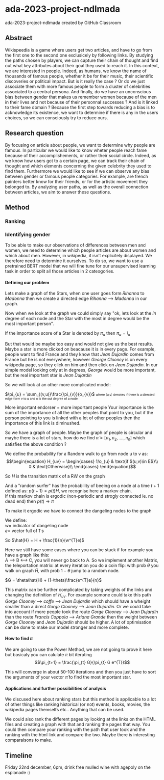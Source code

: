 # ada-2023-project-ndlmada
ada-2023-project-ndlmada created by GitHub Classroom


## Abstract

Wikispeedia is a game where users get two articles, and have to go from the first one to the second one exclusicely by following links. By studying the paths chosen by players, we can capture their chain of thought and find out what key attributes about their goal they used to reach it. 
In this context, we are interested in people. Indeed, as humans, we know the name of thousands of famous people, whether it be for their music, their scientific discoveries or political impact. But is it really the case ? Or do we just associate them with more famous people to form a cluster of celebrities associated to a central persona. And finally, do we have an unconscious bias between gender that makes us remember women because of the men in their lives and not because of their personnal successes ? And is it linked to their fame domain ? Because the first step towards reducing a bias is to acknowledge its existence, we want to determine if there is any in the users choices, so we can consciously try to reduce ours. 

## Research question

By focusing on article about people, we want to determine why people are famous. In particular we would like to know wheter people reach fame because of their accomplishements, or rather their social circle. Indeed, as we know how users got to a certain page, we can track their chain of thought and which elements concerning the given celebrity they used to find them. Furthermore we would like to see if we can observe any bias between gender or famous people categories. For example, are french painters better know for their friends, or for the artistic movement they belonged to. By analyzing user paths, as well as the overall connection between articles, we aim to answer these questions. 

## Method

### Ranking 

### Identifying gender

To be able to make our observations of differences between men and women, we need to determine which people articles are about women and which about men. However, in wikipedia, it isn't explicitely displayed. We therefore need to determine it ourselves. To do so, we want to use a pretrained BERT model that we will fine tune for our unsupervised learning task in order to split all those articles in 2 cateogories. 

#### Defining our problem 

Lets make a graph of the Stars, when one user goes form *Rihanna* to *Madonna* then we create a directed edge *Rihanna* --> *Madonna* in our graph.

Now when we look at the graph we could simply say "ok, lets look at the $in$ degree of each node and the Star with the most in degree would be the most important person".

If the importance score of a Star is denoted by $\pi_u$ then $\pi_u = i_{u}$

But that would be maybe too easy and would not give us the best results. Maybe a star is more clicked on beacause it is in every page. For example, people want to find France and they know that *Jean Dujardin* comes from France but he is not everywhere, however *George Clooney* is on every wikipedia page, so they click on him and then click on *Jean Dujardin*. In our simple model looking only at in degrees, *George* would be more important, but the real important star is *Jean Dujardin*

So we will look at an other more complicated model: 

$\pi_{u} = \sum_{(v,u)}\frac{\pi_{v}}{o_{v}}$ <font size="1">where (u,v) denotes if there is a directed edge form v to u and o is the out degree of a node</font>

More important endorser = more important people 
Your importance is the sum of the importance of all the other peoples that point to you, but if  the person pointing to you is linked with a lot of other peoples then the importance of this link is diminushed. 

So we have a graph of people. Maybe the graph of people is circular and maybe there is a lot of stars, how do we find $\bar{\pi} = [\pi_{1}, \pi_{2}, ...., \pi_{n}]$ which satisfies the above condition ? 

We define the probability for a Random walk to go from node u to v as:
$$\begin{equation}
  H_{uv} =
    \begin{cases}
      1/o_{u} & \text{if $(u,v)\in E$}\\
      0 & \text{Otherwise}\\
    \end{cases}       
\end{equation}$$

So $H$ is the transition matrix of a RW on the graph 

And a "random surfer" has the probability of beeing on a node at a time $t+1$ defined as:
$p(t+1) = p(t)H$, we recognise here a markov chain. <br>If this markov chain is ergodic (non-periodic and strogly connected ie. no dead end) then $p(t) \rightarrow \pi$

To make it ergodic we have to connect the dangeling nodes to the graph 

We define: 
<br>$w=$ indicator of dangeling node <br> $e=$ vector full of 1's

So $\hat{H} = H + \frac{1}{n}(w^{T}e)$

Here we still have some cases where you can be stuck if for example you have a graph like this:<br>
A --> B <--> C, you will never go back to A.
So we implement another Matrix, the teleportation matrix: at every iteration you do a coin flip: with prob $\theta$ you walk on graph $\hat{H}$, with prob $1-\theta$ jump to a random node. 

$G = \theta\hat{H} + (1-\theta)\frac{e^{T}e}{n}$

This matrix can be further complicated by taking weights of the links and changing the definition of $H_{uv}$. For example somone could take this path *Gorge Clooney* --> *coffe* --> *Jean Dujardin* which should have a wheight smaller than a direct *Gorge Clooney* --> *Jean Dujardin*. Or we could take into account if more people took the route *Gorge Clooney* --> *Jean Dujardin* than the route *Francis Coppola* --> *Ariana Grande* then the weight between *Gorge Clooney* and *Jean Dujardin* should be higher. A lot of optimisation can be done to make our model stronger and more complete. 

#### How to find $\pi$ 

We are going to use the Power Method, we are not going to prove it here but basicaly you can calulate $\pi$ bit iterating 
$$\pi_{t+1} = \frac{\pi_{t} G}{\pi_{t} G e^{T}}$$

This will converge in about 50-100 iterations and then you just have to sort the arguments of your vector $\bar{\pi}$ to find the most important star. 


#### Applications and further possibilities of analysis 

We discused here about ranking stars but this method is applicable to a lot of other things like ranking historical (or not) events, books, movies, the wikipedia pages themselfs etc.. Anything that can be used. 

We could also rank the different pages by looking at the links on the HTML files and creating a graph with that and ranking the pages that way. You could then compare your ranking with the path that user took and the ranking with the html link and compare the two. Maybe there is interesting comparaisons to make. 

## Timeline

Friday 22nd december, 6pm, drink free mulled wine with agepoly on the esplanade :)

